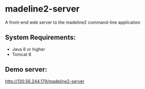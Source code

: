 # madeline2-server
A front-end web server to the madeline2 command-line application

## System Requirements:

* Java 8 or higher
* Tomcat 8

## Demo server:

http://130.56.244.179/madeline2-server